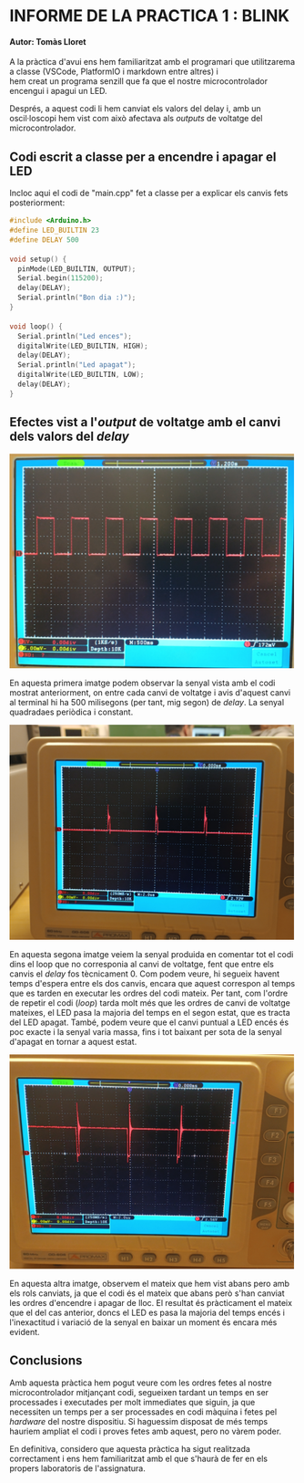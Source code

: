 # INFORME DE LA PRACTICA 1  :  BLINK
#### Autor: Tomàs Lloret

A la pràctica d'avui ens hem familiaritzat amb el programari que utilitzarema a classe (VSCode, PlatformIO i markdown entre altres) i  
hem creat un programa senzill que fa que el nostre microcontrolador encengui i apagui un LED.

Després, a aquest codi li hem canviat els valors del delay i, amb un oscil·loscopi hem vist com això afectava als _outputs_ de voltatge 
del microcontrolador.

## Codi escrit a classe per a encendre i apagar el LED

Incloc aqui el codi de "main.cpp" fet a classe per a explicar els canvis fets posteriorment:

```c
#include <Arduino.h>
#define LED_BUILTIN 23
#define DELAY 500

void setup() {
  pinMode(LED_BUILTIN, OUTPUT);
  Serial.begin(115200);
  delay(DELAY);
  Serial.println("Bon dia :)");
}

void loop() {
  Serial.println("Led ences");
  digitalWrite(LED_BUILTIN, HIGH);
  delay(DELAY);
  Serial.println("Led apagat");
  digitalWrite(LED_BUILTIN, LOW);
  delay(DELAY);
}
```
## Efectes vist a l'_output_ de voltatge amb el canvi dels valors del _delay_

<!-- 
Anava a utilitzar el codi normal de markdown per a agregar imatges, 
pero sembla que per a controlar la mida de les imatges es millor utilitzar HTML.

![Imatge de l'oscil·loscopi amb 500ms de _delay_](delay500.jpg)
-->
<img src="delay500.jpg" alt="Imatge de l'oscil·loscopi amb 500ms de _delay_." width="500"/>

En aquesta primera imatge podem observar la senyal vista amb el codi mostrat anteriorment, on entre cada canvi de voltatge i avis
d'aquest canvi al terminal hi ha 500 milisegons (per tant, mig segon) de _delay_. La senyal quadradaes periòdica i constant.

<img src="delay0mesmenys.jpg" alt="Imatge de l'oscil·loscopi amb 0ms de _delay_ i amb l'input d'encendre el LED primer." width="500"/>

En aquesta segona imatge veiem la senyal produida en comentar tot el codi dins el loop que no corresponia al canvi de voltatge,
fent que entre els canvis el _delay_ fos tècnicament 0. Com podem veure, hi segueix havent temps d'espera entre els dos canvis,
encara que aquest correspon al temps que es tarden en executar les ordres del codi mateix. Per tant, com l'ordre de repetir el codi
(_loop_) tarda molt més que les ordres de canvi de voltatge mateixes, el LED pasa la majoria del temps en el segon estat, que es tracta
del LED apagat. També, podem veure que el canvi puntual a LED encés és poc exacte i la senyal varia massa, fins i tot baixant per sota
de la senyal d'apagat en tornar a aquest estat.

<img src="delay0menysmes.jpg" alt="Imatge de l'oscil·loscopi amb 0ms de _delay_ i amb l'input d'apagar el LED primer." width="500"/>

En aquesta altra imatge, observem el mateix que hem vist abans pero amb els rols canviats, ja que el codi és el mateix que abans però
s'han canviat les ordres d'encendre i apagar de lloc. El resultat és pràcticament el mateix que el del cas anterior, doncs el LED 
es pasa la majoria del temps encés i l'inexactitud i variació de la senyal en baixar un moment és encara més evident.

## Conclusions

Amb aquesta pràctica hem pogut veure com les ordres fetes al nostre microcontrolador mitjançant codi, segueixen tardant un temps en ser
processades i executades per molt immediates que siguin, ja que necessiten un temps per a ser processades en codi màquina i fetes pel
_hardware_ del nostre dispositiu. Si haguessim disposat de més temps hauriem ampliat el codi i proves fetes amb aquest, pero no
vàrem poder.

En definitiva, considero que aquesta pràctica ha sigut realitzada correctament i ens hem familiaritzat amb el que s'haurà de fer en els
propers laboratoris de l'assignatura.

